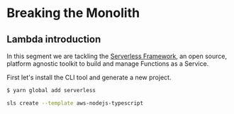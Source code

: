 # Breaking the Monolith

## Lambda introduction

In this segment we are tackling the [Serverless Framework](https://serverless.com), an open source, platform agnostic toolkit to build and manage Functions as a Service.

First let's install the CLI tool and generate a new project.

```bash
$ yarn global add serverless

sls create --template aws-nodejs-typescript
```
